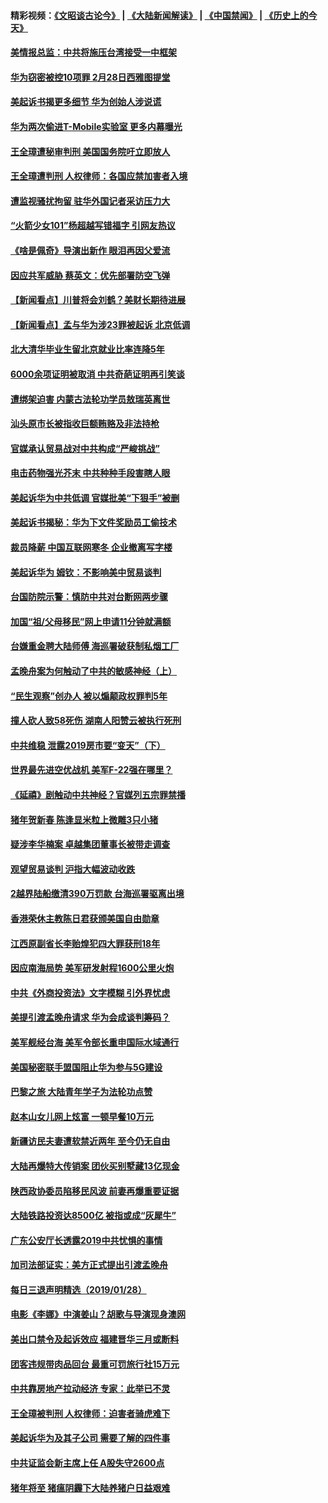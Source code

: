#### 精彩视频：[《文昭谈古论今》](https://github.com/gfw-breaker/wenzhao/blob/master/README.md?t=01300330) | [《大陆新闻解读》](https://github.com/gfw-breaker/ntdtv-comedy/blob/master/README.md?t=01300330) | [《中国禁闻》](https://github.com/gfw-breaker/ntdtv-news/blob/master/README.md?t=01300330) | [《历史上的今天》](https://github.com/gfw-breaker/today-in-history/blob/master/README.md?t=01300330) 

#### [美情报总监：中共将施压台湾接受一中框架](../pages/nsc413/n11011668.md?t=01300330) 

#### [华为窃密被控10项罪 2月28日西雅图提堂](../pages/nsc413/n11011664.md?t=01300330) 

#### [美起诉书揭更多细节 华为创始人涉说谎](../pages/nsc413/n11011478.md?t=01300330) 

#### [华为两次偷进T-Mobile实验室 更多内幕曝光](../pages/nsc413/n11011032.md?t=01300330) 

#### [王全璋遭秘审判刑 美国国务院吁立即放人](../pages/nsc413/n11011382.md?t=01300330) 

#### [王全璋遭判刑 人权律师：各国应禁加害者入境](../pages/nsc413/n11009995.md?t=01300330) 

#### [遭监视骚扰拘留 驻华外国记者采访压力大](../pages/nsc413/n11011243.md?t=01300330) 

#### [“火箭少女101”杨超越写错福字 引网友热议](../pages/nsc413/n11011124.md?t=01300330) 

#### [《啥是佩奇》导演出新作 眼泪再因父爱流](../pages/nsc413/n11011266.md?t=01300330) 

#### [因应共军威胁 蔡英文：优先部署防空飞弹](../pages/nsc413/n11010300.md?t=01300330) 

#### [【新闻看点】川普将会刘鹤？美财长期待进展](../pages/nsc413/n11011103.md?t=01300330) 

#### [【新闻看点】孟与华为涉23罪被起诉 北京低调](../pages/nsc413/n11011100.md?t=01300330) 

#### [北大清华毕业生留北京就业比率连降5年](../pages/nsc413/n11011038.md?t=01300330) 

#### [6000余项证明被取消 中共奇葩证明再引笑谈](../pages/nsc413/n11011118.md?t=01300330) 

#### [遭绑架迫害 内蒙古法轮功学员敖瑞英离世](../pages/nsc413/n11010681.md?t=01300330) 

#### [汕头原市长被指收巨额贿赂及非法持枪](../pages/nsc413/n11011202.md?t=01300330) 

#### [官媒承认贸易战对中共构成“严峻挑战”](../pages/nsc413/n11011040.md?t=01300330) 

#### [电击药物强光芥末 中共种种手段害瞎人眼](../pages/nsc413/n11008308.md?t=01300330) 

#### [美起诉华为中共低调 官媒批美“下狠手”被删](../pages/nsc413/n11011149.md?t=01300330) 

#### [美起诉书揭秘：华为下文件奖励员工偷技术](../pages/nsc413/n11010958.md?t=01300330) 

#### [裁员降薪 中国互联网寒冬 企业撤离写字楼](../pages/nsc413/n11010734.md?t=01300330) 

#### [美起诉华为  姆钦：不影响美中贸易谈判](../pages/nsc413/n11010980.md?t=01300330) 

#### [台国防院示警：慎防中共对台断网两步骤](../pages/nsc413/n11010433.md?t=01300330) 

#### [加国“祖/父母移民”网上申请11分钟就满额](../pages/nsc413/n11009372.md?t=01300330) 

#### [台嫌重金聘大陆师傅 海巡署破获制私烟工厂](../pages/nsc413/n11010437.md?t=01300330) 

#### [孟晚舟案为何触动了中共的敏感神经（上）](../pages/nsc413/n11008466.md?t=01300330) 


#### [“民生观察”创办人 被以煽颠政权罪判5年](../pages/nsc413/n11010457.md?t=01300330) 

#### [撞人砍人致58死伤 湖南人阳赞云被执行死刑](../pages/nsc413/n11010093.md?t=01300330) 

#### [中共维稳 泄露2019房市要“变天”（下）](../pages/nsc413/n11007240.md?t=01300330) 

#### [世界最先进空优战机 美军F-22强在哪里？](../pages/nsc413/n11010323.md?t=01300330) 

#### [《延禧》剧触动中共神经？官媒列五宗罪禁播](../pages/nsc413/n11008401.md?t=01300330) 

#### [猪年贺新春 陈逢显米粒上微雕3只小猪](../pages/nsc413/n11010281.md?t=01300330) 

#### [疑涉李华楠案 卓越集团董事长被带走调查](../pages/nsc413/n11010191.md?t=01300330) 

#### [观望贸易谈判 沪指大幅波动收跌](../pages/nsc413/n11010023.md?t=01300330) 

#### [2越界陆船缴清390万罚款 台海巡署驱离出境](../pages/nsc413/n11010083.md?t=01300330) 

#### [香港荣休主教陈日君获颁美国自由勋章](../pages/nsc413/n11009641.md?t=01300330) 

#### [江西原副省长李贻煌犯四大罪获刑18年](../pages/nsc413/n11010027.md?t=01300330) 

#### [因应南海局势 美军研发射程1600公里火炮](../pages/nsc413/n11010046.md?t=01300330) 

#### [中共《外商投资法》文字模糊 引外界忧虑](../pages/nsc413/n11009663.md?t=01300330) 

#### [美提引渡孟晚舟请求 华为会成谈判筹码？](../pages/nsc413/n11009914.md?t=01300330) 

#### [美军舰经台海 美军令部长重申国际水域通行](../pages/nsc413/n11009987.md?t=01300330) 

#### [美国秘密联手盟国阻止华为参与5G建设](../pages/nsc413/n11008416.md?t=01300330) 

#### [巴黎之旅 大陆青年学子为法轮功点赞](../pages/nsc413/n11008103.md?t=01300330) 

#### [赵本山女儿网上炫富 一顿早餐10万元](../pages/nsc413/n11009491.md?t=01300330) 

#### [新疆访民夫妻遭软禁近两年 至今仍无自由](../pages/nsc413/n11008157.md?t=01300330) 

#### [大陆再爆特大传销案 团伙买别墅藏13亿现金](../pages/nsc413/n11009778.md?t=01300330) 

#### [陕西政协委员陷移民风波 前妻再爆重要证据](../pages/nsc413/n11009652.md?t=01300330) 

#### [大陆铁路投资达8500亿 被指或成“灰犀牛”](../pages/nsc413/n11009071.md?t=01300330) 

#### [广东公安厅长透露2019中共忧惧的事情](../pages/nsc413/n11009531.md?t=01300330) 

#### [加司法部证实：美方正式提出引渡孟晚舟](../pages/nsc413/n11009536.md?t=01300330) 

#### [每日三退声明精选（2019/01/28）](../pages/nsc413/n11009451.md?t=01300330) 

#### [电影《李娜》中演姜山？胡歌与导演现身澳网](../pages/nsc413/n11008780.md?t=01300330) 

#### [美出口禁令及起诉效应 福建晋华三月或断料](../pages/nsc413/n11009319.md?t=01300330) 

#### [团客违规带肉品回台 最重可罚旅行社15万元](../pages/nsc413/n11009060.md?t=01300330) 

#### [中共靠房地产拉动经济 专家：此举已不灵](../pages/nsc413/n11008955.md?t=01300330) 

#### [王全璋被判刑 人权律师：迫害者骑虎难下](../pages/nsc413/n11009061.md?t=01300330) 

#### [美起诉华为及其子公司 需要了解的四件事](../pages/nsc413/n11009051.md?t=01300330) 

#### [中共证监会新主席上任 A股失守2600点](../pages/nsc413/n11008398.md?t=01300330) 

#### [猪年将至 猪瘟阴霾下大陆养猪户日益艰难](../pages/nsc413/n11008686.md?t=01300330) 


